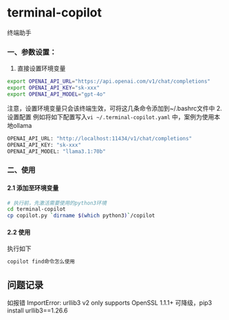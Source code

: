 # terminal-copilot
终端助手


### 一、参数设置：
1. 直接设置环境变量
```bash
export OPENAI_API_URL="https://api.openai.com/v1/chat/completions"
export OPENAI_API_KEY="sk-xxx"
export OPENAI_API_MODEL="gpt-4o"
```
注意，设置环境变量只会该终端生效，可将这几条命令添加到~/.bashrc文件中
2. 设置配置
例如将如下配置写入`vi ~/.terminal-copilot.yaml` 中，案例为使用本地ollama
```bash
OPENAI_API_URL: "http://localhost:11434/v1/chat/completions"
OPENAI_API_KEY: "sk-xxx"
OPENAI_API_MODEL: "llama3.1:70b"
```

### 二、使用
#### 2.1 添加至环境变量
```bash
# 执行前，先激活需要使用的python3环境
cd terminal-copilot
cp copilot.py `dirname $(which python3)`/copilot
```
#### 2.2 使用
执行如下  
```bash
copilot find命令怎么使用
```


## 问题记录
如报错 ImportError: urllib3 v2 only supports OpenSSL 1.1.1+
可降级，pip3 install urllib3==1.26.6